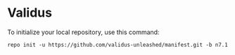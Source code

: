 Validus
========

To initialize your local repository, use this command:

	repo init -u https://github.com/validus-unleashed/manifest.git -b n7.1
